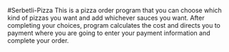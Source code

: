 #Serbetli-Pizza
This is a pizza order program that you can choose which kind of pizzas you want and add whichever sauces you want. After completing your choices, program calculates the cost and directs you to payment where you are going to enter your payment information and complete your order.
